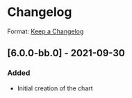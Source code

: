 # Changelog

Format: [Keep a Changelog](https://keepachangelog.com/en/1.0.0/)

## [6.0.0-bb.0] - 2021-09-30
### Added
- Initial creation of the chart